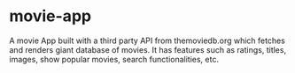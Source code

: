# movie-app
A movie App built with a third party API from themoviedb.org which fetches and renders giant database of movies. It has features such as ratings, titles, images, show popular movies, search functionalities, etc.
